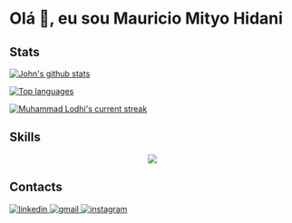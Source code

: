 <h1>Olá 👋, eu sou Mauricio Mityo Hidani</h1>


## Stats
 [![John's github stats](https://bad-apple-github-readme.vercel.app/api?username=mauricioHidani&show_icons=true&count_private=true&line_height=20&icon_color=00b3ff&theme=dark&title_color=00b3ff)](#)

[![Top languages](https://github-readme-mwendwa.vercel.app/api/top-langs/?username=mauricioHidani&layout=compact&count_private=true&theme=dark&title_color=00b3ff)](#)

[![Muhammad Lodhi's current streak](https://streak-stats.demolab.com/?user=mauricioHidani&count_private=true&theme=dark&title_color=00b3ff)](#)


## Skills
<p align="center">
  <a href="https://skillicons.dev">
    <img src="https://skillicons.dev/icons?i=java,spring,mysql,postgres,docker,javascript,html,css,react&perline=6&theme=light" />
  </a>
</p>

## Contacts
<div>
  <a href="https://www.linkedin.com/in/mauricio-hidani" target="_blank" title="Linkedin">
    <img src="https://img.shields.io/badge/LinkedIn-0077B5?style=for-the-badge&logo=linkedin&logoColor=white" alt="linkedin"/>
  </a>
  <a href="mailto:mauricio.hidani.work@gmail.com" title="Gmail">
    <img src="https://img.shields.io/badge/Gmail-D14836?style=for-the-badge&logo=gmail&logoColor=white" alt="gmail"/>
  </a>
  <a href="https://www.instagram.com/hidanidev/" target="_blank" title="Instagram">
    <img src="https://img.shields.io/badge/Instagram-E4405F?style=for-the-badge&logo=instagram&logoColor=white" alt="instagram"/>
  </a>
</div>
